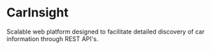 # CarInsight
Scalable web platform designed to facilitate detailed discovery of car information through REST API's.
